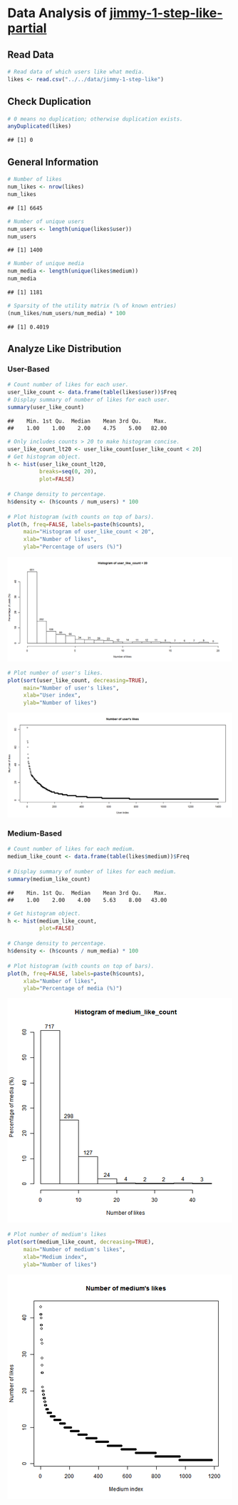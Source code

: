 Data Analysis of [jimmy-1-step-like-partial](../../data/jimmy-1-step-like)
========================================================

## Read Data

```r
# Read data of which users like what media.
likes <- read.csv("../../data/jimmy-1-step-like")
```


## Check Duplication

```r
# 0 means no duplication; otherwise duplication exists.
anyDuplicated(likes)
```

```
## [1] 0
```


## General Information

```r
# Number of likes
num_likes <- nrow(likes)
num_likes
```

```
## [1] 6645
```

```r
# Number of unique users
num_users <- length(unique(likes$user))
num_users
```

```
## [1] 1400
```

```r
# Number of unique media
num_media <- length(unique(likes$medium))
num_media
```

```
## [1] 1181
```

```r
# Sparsity of the utility matrix (% of known entries)
(num_likes/num_users/num_media) * 100
```

```
## [1] 0.4019
```


## Analyze Like Distribution
### User-Based

```r
# Count number of likes for each user.
user_like_count <- data.frame(table(likes$user))$Freq
# Display summary of number of likes for each user.
summary(user_like_count)
```

```
##    Min. 1st Qu.  Median    Mean 3rd Qu.    Max. 
##    1.00    1.00    2.00    4.75    5.00   82.00
```

```r
# Only includes counts > 20 to make histogram concise.
user_like_count_lt20 <- user_like_count[user_like_count < 20]
# Get histogram object.
h <- hist(user_like_count_lt20,
          breaks=seq(0, 20),
          plot=FALSE)

# Change density to percentage.
h$density <- (h$counts / num_users) * 100

# Plot histogram (with counts on top of bars).
plot(h, freq=FALSE, labels=paste(h$counts),
     main="Histogram of user_like_count < 20",
     xlab="Number of likes",
     ylab="Percentage of users (%)")
```

![plot of chunk UserLikeDistribution](figure/UserLikeDistribution1.png) 

```r
# Plot number of user's likes.
plot(sort(user_like_count, decreasing=TRUE),
     main="Number of user's likes",
     xlab="User index",
     ylab="Number of likes")
```

![plot of chunk UserLikeDistribution](figure/UserLikeDistribution2.png) 


### Medium-Based

```r
# Count number of likes for each medium.
medium_like_count <- data.frame(table(likes$medium))$Freq

# Display summary of number of likes for each medium.
summary(medium_like_count)
```

```
##    Min. 1st Qu.  Median    Mean 3rd Qu.    Max. 
##    1.00    2.00    4.00    5.63    8.00   43.00
```

```r
# Get histogram object.
h <- hist(medium_like_count,
          plot=FALSE)

# Change density to percentage.
h$density <- (h$counts / num_media) * 100

# Plot histogram (with counts on top of bars).
plot(h, freq=FALSE, labels=paste(h$counts),
     xlab="Number of likes",
     ylab="Percentage of media (%)")
```

![plot of chunk MediumLikeDistribution](figure/MediumLikeDistribution1.png) 

```r
# Plot number of medium's likes
plot(sort(medium_like_count, decreasing=TRUE),
     main="Number of medium's likes",
     xlab="Medium index",
     ylab="Number of likes")
```

![plot of chunk MediumLikeDistribution](figure/MediumLikeDistribution2.png) 


